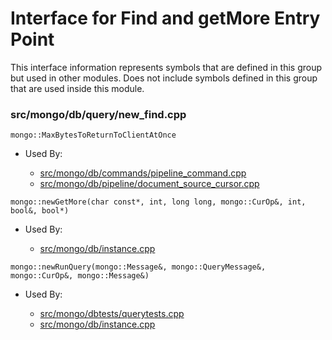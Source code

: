 
# Interface for Find and getMore Entry Point
This interface information represents symbols that are defined in this group but used in other modules.  Does not include symbols defined in this group that are used inside this module.

### src/mongo/db/query/new\_find.cpp

<div></div>

    mongo::MaxBytesToReturnToClientAtOnce

- Used By:

    - [src/mongo/db/commands/pipeline\_command.cpp](../../../../core\_query\_system/aggregation\_framework)
    - [src/mongo/db/pipeline/document\_source\_cursor.cpp](../../../../core\_query\_system/aggregation\_framework)

<div></div>

    mongo::newGetMore(char const*, int, long long, mongo::CurOp&, int, bool&, bool*)

- Used By:

    - [src/mongo/db/instance.cpp](../../../../storage/storage\_layer\_structure)

<div></div>

    mongo::newRunQuery(mongo::Message&, mongo::QueryMessage&, mongo::CurOp&, mongo::Message&)

- Used By:

    - [src/mongo/dbtests/querytests.cpp](../../../../tests/unit\_tests)
    - [src/mongo/db/instance.cpp](../../../../storage/storage\_layer\_structure)
